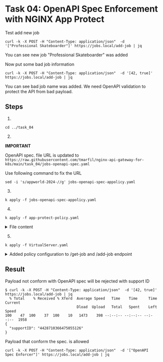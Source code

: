 # Task 04: OpenAPI Spec Enforcement with NGINX App Protect

Test add new job

```
curl -k -X POST -H "Content-Type: application/json"  -d '["Professional Skateboarder"]' https://jobs.local/add-job | jq
```

You can see new job "Professional Skateboarder" was added

Now put some bad job information

```
curl -k -X POST -H "Content-Type: application/json"  -d '[42, true]' https://jobs.local/add-job | jq
```

You can see bad job name was added. We need OpenAPI validation to protect the API from bad payload.

## Steps

1.

```
cd ../task_04
```

2.
**IMPORTANT**

OpenAPI spec. file URL is updated to `https://raw.githubusercontent.com/tmarfil/nginx-api-gateway-for-k8s/main/task_04/jobs-openapi-spec.yaml`

Use following command to fix the URL

```
sed -i 's/appworld-2024-//g' jobs-openapi-spec-appolicy.yaml
```

3.
```
k apply -f jobs-openapi-spec-appolicy.yaml
```

4.
```
k apply -f app-protect-policy.yaml
```

<details>
  <summary>File content</summary>

``` yaml
apiVersion: k8s.nginx.org/v1
kind: Policy
metadata:
  name: app-protect-policy
spec:
  waf:
    enable: true
    apPolicy: "default/jobs-openapi-spec"
```

</details>

5.
```
k apply -f VirtualServer.yaml
```

<details>
  <summary>Added policy configuration to /get-job and /add-job endpoint</summary>

``` diff
29,31d28
<       policies:
<       - name: app-protect-policy
<         namespace: default
37,39d33
<       policies:
<       - name: app-protect-policy
<         namespace: default
```

</details>

## Result

Payload not conform with OpenAPI spec will be rejected with support ID

```
$ curl -k -X POST -H "Content-Type: application/json"  -d '[42, true]' https://jobs.local/add-job | jq
  % Total    % Received % Xferd  Average Speed   Time    Time     Time  Current
                                 Dload  Upload   Total   Spent    Left  Speed
100    47  100    37  100    10   1473    398 --:--:-- --:--:-- --:--:--  1958
{
  "supportID": "4428710366475055126"
}
```

Payload that conform the spec. is allowed

```
curl -k -X POST -H "Content-Type: application/json"  -d '["OpenAPI Spec Enforcer"]' https://jobs.local/add-job | jq
```
